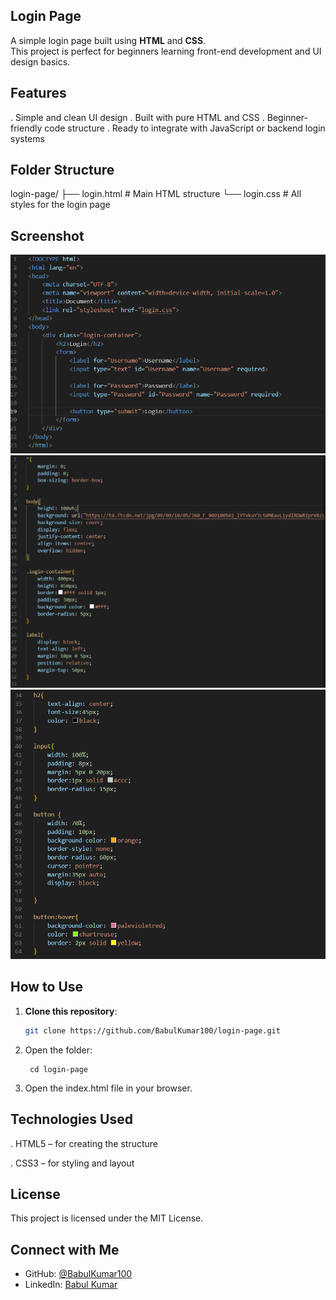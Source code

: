 
## Login Page

A simple login page built using **HTML** and **CSS**.  
This project is perfect for beginners learning front-end development and UI design basics.

##  Features

.  Simple and clean UI design
.  Built with pure HTML and CSS
.  Beginner-friendly code structure
.  Ready to integrate with JavaScript or backend login systems

##  Folder Structure

login-page/
├── login.html # Main HTML structure
└── login.css # All styles for the login page

##  Screenshot

![Screenshot](https://github.com/BabulKumar100/login-page/blob/498ec593ca3a39c0b1491cd4dbd7886a2081fb65/login-preview%201.png)
![Screenshot](https://github.com/BabulKumar100/login-page/blob/498ec593ca3a39c0b1491cd4dbd7886a2081fb65/login-preview%202.png)
![Screenshot](https://github.com/BabulKumar100/login-page/blob/498ec593ca3a39c0b1491cd4dbd7886a2081fb65/login-preview%203.png)

## How to Use

1. **Clone this repository**:
   ```bash
   git clone https://github.com/BabulKumar100/login-page.git

2. Open the folder:

        cd login-page

3. Open the index.html file in your browser.

 ## Technologies Used

. HTML5 – for creating the structure

. CSS3 – for styling and layout

## License
This project is licensed under the MIT License.

## Connect with Me

- GitHub: [@BabulKumar100](https://github.com/BabulKumar100)
- LinkedIn: [Babul Kumar](https://www.linkedin.com/in/babulkumar100)






